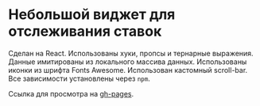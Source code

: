 # Небольшой виджет для отслеживания ставок

Сделан на React. Использованы хуки, пропсы и тернарные выражения.  
Данные имитированы из локального массива данных.
Использованы иконки из шрифта Fonts Awesome.
Использован кастомный scroll-bar.
Все зависимости установлены через `npm`.

Ссылка для просмотра на [gh-pages](https://boyarkinev.github.io/bet-widget/). 